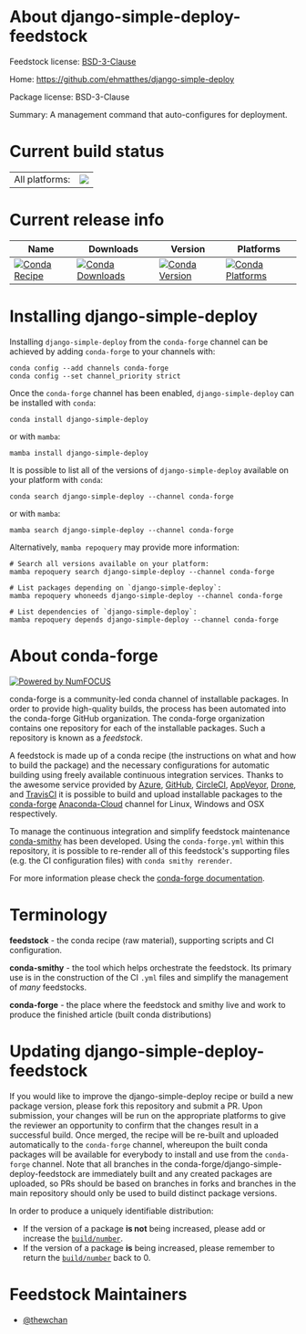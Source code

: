 About django-simple-deploy-feedstock
====================================

Feedstock license: [BSD-3-Clause](https://github.com/conda-forge/django-simple-deploy-feedstock/blob/main/LICENSE.txt)

Home: https://github.com/ehmatthes/django-simple-deploy

Package license: BSD-3-Clause

Summary: A management command that auto-configures for deployment.

Current build status
====================


<table><tr><td>All platforms:</td>
    <td>
      <a href="https://dev.azure.com/conda-forge/feedstock-builds/_build/latest?definitionId=15075&branchName=main">
        <img src="https://dev.azure.com/conda-forge/feedstock-builds/_apis/build/status/django-simple-deploy-feedstock?branchName=main">
      </a>
    </td>
  </tr>
</table>

Current release info
====================

| Name | Downloads | Version | Platforms |
| --- | --- | --- | --- |
| [![Conda Recipe](https://img.shields.io/badge/recipe-django--simple--deploy-green.svg)](https://anaconda.org/conda-forge/django-simple-deploy) | [![Conda Downloads](https://img.shields.io/conda/dn/conda-forge/django-simple-deploy.svg)](https://anaconda.org/conda-forge/django-simple-deploy) | [![Conda Version](https://img.shields.io/conda/vn/conda-forge/django-simple-deploy.svg)](https://anaconda.org/conda-forge/django-simple-deploy) | [![Conda Platforms](https://img.shields.io/conda/pn/conda-forge/django-simple-deploy.svg)](https://anaconda.org/conda-forge/django-simple-deploy) |

Installing django-simple-deploy
===============================

Installing `django-simple-deploy` from the `conda-forge` channel can be achieved by adding `conda-forge` to your channels with:

```
conda config --add channels conda-forge
conda config --set channel_priority strict
```

Once the `conda-forge` channel has been enabled, `django-simple-deploy` can be installed with `conda`:

```
conda install django-simple-deploy
```

or with `mamba`:

```
mamba install django-simple-deploy
```

It is possible to list all of the versions of `django-simple-deploy` available on your platform with `conda`:

```
conda search django-simple-deploy --channel conda-forge
```

or with `mamba`:

```
mamba search django-simple-deploy --channel conda-forge
```

Alternatively, `mamba repoquery` may provide more information:

```
# Search all versions available on your platform:
mamba repoquery search django-simple-deploy --channel conda-forge

# List packages depending on `django-simple-deploy`:
mamba repoquery whoneeds django-simple-deploy --channel conda-forge

# List dependencies of `django-simple-deploy`:
mamba repoquery depends django-simple-deploy --channel conda-forge
```


About conda-forge
=================

[![Powered by
NumFOCUS](https://img.shields.io/badge/powered%20by-NumFOCUS-orange.svg?style=flat&colorA=E1523D&colorB=007D8A)](https://numfocus.org)

conda-forge is a community-led conda channel of installable packages.
In order to provide high-quality builds, the process has been automated into the
conda-forge GitHub organization. The conda-forge organization contains one repository
for each of the installable packages. Such a repository is known as a *feedstock*.

A feedstock is made up of a conda recipe (the instructions on what and how to build
the package) and the necessary configurations for automatic building using freely
available continuous integration services. Thanks to the awesome service provided by
[Azure](https://azure.microsoft.com/en-us/services/devops/), [GitHub](https://github.com/),
[CircleCI](https://circleci.com/), [AppVeyor](https://www.appveyor.com/),
[Drone](https://cloud.drone.io/welcome), and [TravisCI](https://travis-ci.com/)
it is possible to build and upload installable packages to the
[conda-forge](https://anaconda.org/conda-forge) [Anaconda-Cloud](https://anaconda.org/)
channel for Linux, Windows and OSX respectively.

To manage the continuous integration and simplify feedstock maintenance
[conda-smithy](https://github.com/conda-forge/conda-smithy) has been developed.
Using the ``conda-forge.yml`` within this repository, it is possible to re-render all of
this feedstock's supporting files (e.g. the CI configuration files) with ``conda smithy rerender``.

For more information please check the [conda-forge documentation](https://conda-forge.org/docs/).

Terminology
===========

**feedstock** - the conda recipe (raw material), supporting scripts and CI configuration.

**conda-smithy** - the tool which helps orchestrate the feedstock.
                   Its primary use is in the construction of the CI ``.yml`` files
                   and simplify the management of *many* feedstocks.

**conda-forge** - the place where the feedstock and smithy live and work to
                  produce the finished article (built conda distributions)


Updating django-simple-deploy-feedstock
=======================================

If you would like to improve the django-simple-deploy recipe or build a new
package version, please fork this repository and submit a PR. Upon submission,
your changes will be run on the appropriate platforms to give the reviewer an
opportunity to confirm that the changes result in a successful build. Once
merged, the recipe will be re-built and uploaded automatically to the
`conda-forge` channel, whereupon the built conda packages will be available for
everybody to install and use from the `conda-forge` channel.
Note that all branches in the conda-forge/django-simple-deploy-feedstock are
immediately built and any created packages are uploaded, so PRs should be based
on branches in forks and branches in the main repository should only be used to
build distinct package versions.

In order to produce a uniquely identifiable distribution:
 * If the version of a package **is not** being increased, please add or increase
   the [``build/number``](https://docs.conda.io/projects/conda-build/en/latest/resources/define-metadata.html#build-number-and-string).
 * If the version of a package **is** being increased, please remember to return
   the [``build/number``](https://docs.conda.io/projects/conda-build/en/latest/resources/define-metadata.html#build-number-and-string)
   back to 0.

Feedstock Maintainers
=====================

* [@thewchan](https://github.com/thewchan/)

